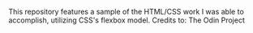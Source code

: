 This repository features a sample of the HTML/CSS work I was able to accomplish, utilizing CSS's flexbox model.
Credits to: The Odin Project
